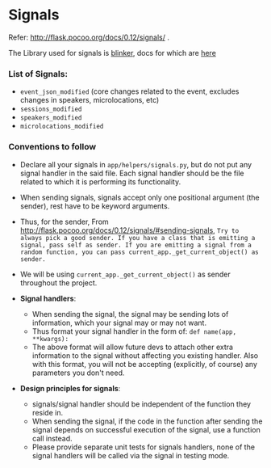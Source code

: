 # Signals

Refer: http://flask.pocoo.org/docs/0.12/signals/ .

The Library used for signals is [blinker](https://github.com/jek/blinker), docs for which are [here](https://pythonhosted.org/blinker/)

### List of Signals:
- `event_json_modified` (core changes related to the event, excludes changes in speakers, microlocations, etc)
- `sessions_modified`
- `speakers_modified`
- `microlocations_modified`

### Conventions to follow

- Declare all your signals in `app/helpers/signals.py`, but do not put any signal handler in the said file. Each signal handler should be the file related to which it is performing its functionality.
- When sending signals, signals accept only one positional argument (the sender), rest have to be keyword arguments.
- Thus, for the sender, From http://flask.pocoo.org/docs/0.12/signals/#sending-signals,
  `Try to always pick a good sender. If you have a class that is emitting a signal, pass self as sender. If you are emitting a signal from a random function, you can pass current_app._get_current_object() as sender.`
- We will be using `current_app._get_current_object()` as sender throughout the project.

- **Signal handlers**:
  - When sending the signal, the signal may be sending lots of information, which your signal may or may not want.
  - Thus format your signal handler in the form of: ` def name(app, **kwargs): `
  - The above format will allow future devs to attach other extra information to the signal without affecting you existing handler. Also with this format, you will not be accepting (explicitly, of course) any parameters you don't need.

- **Design principles for signals**:
  - signals/signal handler should be independent of the function they reside in.
  - When sending the signal, if the code in the function after sending the signal depends on successful execution of the signal, use a function call instead.
  - Please provide separate unit tests for signals handlers, none of the signal handlers will be called via the signal in testing mode.
